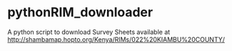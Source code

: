 # pythonRIM_downloader
A python script to download Survey Sheets available at http://shambamap.hopto.org/Kenya/RIMs/022%20KIAMBU%20COUNTY/
